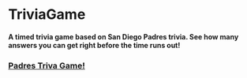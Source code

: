 # TriviaGame

#### A timed trivia game based on San Diego Padres trivia. See how many answers you can get right before the time runs out!

### [Padres Triva Game!](https://conecked.github.io/TriviaGame/)